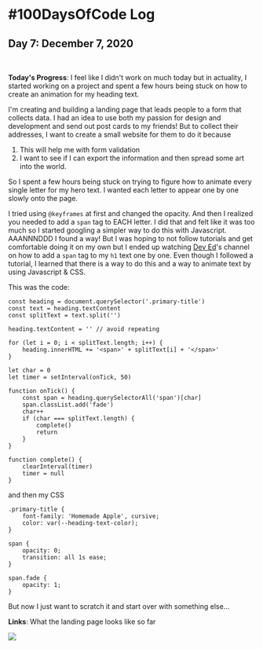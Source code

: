 # #100DaysOfCode Log

## Day 7: December 7, 2020

<br>

**Today's Progress**: I feel like I didn't work on much today but in actuality, I started working on a project and spent a few hours being stuck on how to create an animation for my heading text. 

I'm creating and building a landing page that leads people to a form that collects data. I had an idea to use both my passion for design and development and send out post cards to my friends! But to collect their addresses, I want to create a small website for them to do it because

1. This will help me with form validation
2. I want to see if I can export the information and then spread some art into the world.

So I spent a few hours being stuck on trying to figure how to animate every single letter for my hero text. I wanted each letter to appear one by one slowly onto the page.

I tried using ```@keyframes``` at first and changed the opacity. And then I realized you needed to add a ```span``` tag to EACH letter. I did that and felt like it was too much so I started googling a simpler way to do this with Javascript. AAANNNDDD I found a way! But I was hoping to not follow tutorials and get comfortable doing it on my own but I ended up watching [Dev Ed](https://www.youtube.com/channel/UClb90NQQcskPUGDIXsQEz5Q)'s channel on how to add a ```span``` tag to my ```h1``` text one by one. Even though I followed a tutorial, I learned that there is a way to do this and a way to animate text by using Javascript & CSS. 

This was the code:

```
const heading = document.querySelector('.primary-title')
const text = heading.textContent
const splitText = text.split('')

heading.textContent = '' // avoid repeating

for (let i = 0; i < splitText.length; i++) {
	heading.innerHTML += '<span>' + splitText[i] + '</span>'
}

let char = 0
let timer = setInterval(onTick, 50)

function onTick() {
	const span = heading.querySelectorAll('span')[char]
	span.classList.add('fade')
	char++
	if (char === splitText.length) {
		complete()
		return
	}
}

function complete() {
    clearInterval(timer)
    timer = null
}
```

and then my CSS

```
.primary-title {
	font-family: 'Homemade Apple', cursive;
	color: var(--heading-text-color);
}

span {
	opacity: 0;
	transition: all 1s ease;
}

span.fade {
	opacity: 1;
}
```

But now I just want to scratch it and start over with something else...

**Links**: What the landing page looks like so far

![](https://i.imgur.com/q9qyut0.gif)